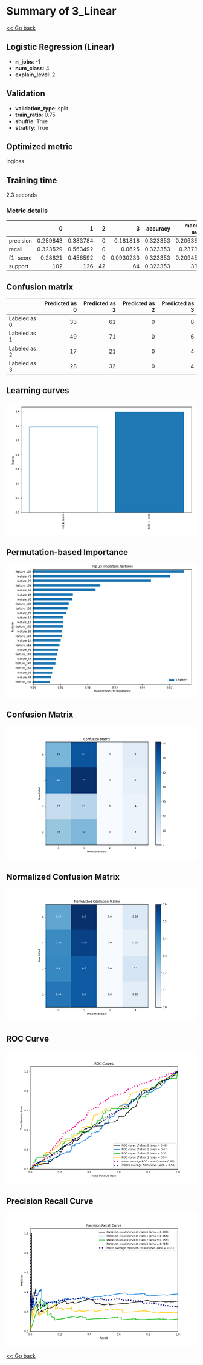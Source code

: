 # Summary of 3_Linear

[<< Go back](../README.md)


## Logistic Regression (Linear)
- **n_jobs**: -1
- **num_class**: 4
- **explain_level**: 2

## Validation
 - **validation_type**: split
 - **train_ratio**: 0.75
 - **shuffle**: True
 - **stratify**: True

## Optimized metric
logloss

## Training time

2.3 seconds

### Metric details
|           |          0 |          1 |   2 |          3 |   accuracy |   macro avg |   weighted avg |   logloss |
|:----------|-----------:|-----------:|----:|-----------:|-----------:|------------:|---------------:|----------:|
| precision |   0.259843 |   0.383784 |   0 |  0.181818  |   0.323353 |    0.206361 |       0.258973 |   1.39094 |
| recall    |   0.323529 |   0.563492 |   0 |  0.0625    |   0.323353 |    0.23738  |       0.323353 |   1.39094 |
| f1-score  |   0.28821  |   0.456592 |   0 |  0.0930233 |   0.323353 |    0.209456 |       0.278088 |   1.39094 |
| support   | 102        | 126        |  42 | 64         |   0.323353 |  334        |     334        |   1.39094 |


## Confusion matrix
|              |   Predicted as 0 |   Predicted as 1 |   Predicted as 2 |   Predicted as 3 |
|:-------------|-----------------:|-----------------:|-----------------:|-----------------:|
| Labeled as 0 |               33 |               61 |                0 |                8 |
| Labeled as 1 |               49 |               71 |                0 |                6 |
| Labeled as 2 |               17 |               21 |                0 |                4 |
| Labeled as 3 |               28 |               32 |                0 |                4 |

## Learning curves
![Learning curves](learning_curves.png)

## Permutation-based Importance
![Permutation-based Importance](permutation_importance.png)
## Confusion Matrix

![Confusion Matrix](confusion_matrix.png)


## Normalized Confusion Matrix

![Normalized Confusion Matrix](confusion_matrix_normalized.png)


## ROC Curve

![ROC Curve](roc_curve.png)


## Precision Recall Curve

![Precision Recall Curve](precision_recall_curve.png)



[<< Go back](../README.md)

